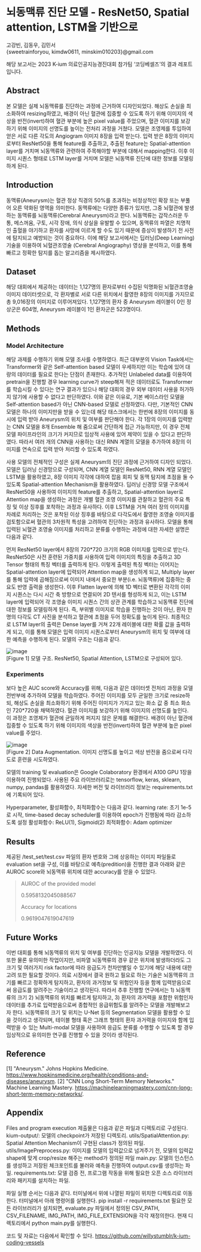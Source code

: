 # 뇌동맥류 진단 모델 - ResNet50, Spatial attention, LSTM을 기반으로 
고강빈, 김동우, 김민서
<br>
{sweetrainforyou, kimdw0611, minskim010203}@gmail.com

해당 보고서는 2023 K-ium 의료인공지능경진대회 참가팀 ‘코딩베셀즈’의 결과 레포트입니다.

## Abstract
본 모델은 실제 뇌동맥류를 진단하는 과정에 근거하여 디자인되었다. 
해상도 손실을 최소화하여 resizing하였고, 배경이 아닌 혈관에 집중할 수 있도록 하기 위해 이미지의 색상을 반전(invert)하여 혈관 부분에 높은 pixel value를 주었으며, 혈관 이미지를 보강하기 위해 이미지의 선명도를 높이는 전처리 과정을 거쳤다.
모델은 조영제를 투입하여 얻은 서로 다른 각도의 Angiogram 이미지 8장을 입력 받는다. 입력 받은 8장의 이미지로부터 ResNet50을 통해 feature를 추출하고, 추출된 feature는 Spatial-attention layer를 거치며 뇌동맥류와 관련하여 주목해야할 부분에 대해서 mapping한다. 이후 이미지 시퀀스 형태로 LSTM layer를 거치며 모델은 뇌동맥류 진단에 대한 정보를 모델링하게 된다.

## Introduction
동맥류(Aneurysm)는 혈관 정상 직경의 50%를 초과하는 비정상적인 확장 또는 부풀어 오른 약화된 영역을 의미한다. 동맥류에는 다양한 종류가 있지만, 그중 뇌혈관에 발생하는 동맥류를 뇌동맥류(Cerebral Aneurysm)라고 한다. 뇌동맥류는 갑작스러운 두통, 메스꺼움, 구토, 시각 장애, 의식 상실을 유발할 수 있으며, 동맥류의 파열은 치명적인 출혈을 야기하고 환자를 사망에 이르게 할 수도 있기 때문에 증상이 발생하기 전 사전에 탐지되고 예방되는 것이 중요하다. 
이에 해당 보고서에서는 딥러닝(Deep Learning) 기술을 이용하여 뇌혈관조영술 (Cerebral Angiography) 영상을 분석하고, 이를 통해 빠르고 정확한 탐지를 돕는 알고리즘을 제시하였다.

## Dataset
해당 대회에서 제공하는 데이터는 1,127명의 환자로부터 수집된 익명화된 뇌혈관조영술 이미지 데이터셋으로, 각 환자별로 서로 다른 위치에서 촬영한 8장의 이미지를 가지므로 총 9,016장의 이미지로 이루어져있다. 1,127명의 환자 중 Aneurysm 레이블이 0인 정상군은 604명, Aneurysm 레이블이 1인 환자군은 523명이다.

## Methods
### Model Architecture
해당 과제를 수행하기 위해 모델 조사를 수행하였다. 최근 대부분의 Vision Task에서는 Transformer와 같은 Self-attention based 모델이 우세하지만 이는 학습에 있어 대량의 데이터를 필요로 한다는 단점이 존재한다. 추가적인 Unlabeled data를 이용하여 pretrain을 진행할 경우 learning curve가 steep해져 적은 데이터로도 Transformer를 학습시킬 수 있다는 연구 결과가 있으나 해당 대회의 경우 외부 데이터 사용을 허가하지 않기에 사용할 수 없다고 판단하였다. 이와 같은 이유로, 기본 베이스라인 모델을 Self-attention based가 아닌 CNN-based 모델로 선정하였다.
다만, 기본적인 CNN 모델은 하나의 이미지만을 받을 수 있는데 해당 태스크에서는 한번에 8장의 이미지를 동시에 입력 받아 Aneurysm의 위치 및 여부를 판단해야 한다. 각 1장의 이미지를 입력받는 CNN 모델을 8개 Ensemble 해 줌으로써 간단하게 접근 가능하지만, 이 경우 전체 모델 파이프라인의 크기가 커지므로 임상적 사용에 있어 제약이 있을 수 있다고 판단하였다. 따라서 여러 개의 CNN을 사용하는 대신 RNN 계열의 모델을 추가하여 8장의 이미지를 연속으로 입력 받아 처리할 수 있도록 하였다.

사용 모델의 전체적인 구성은 실제 Aneurysm의 진단 과정에 근거하여 디자인 되었다. 
모델은 딥러닝 신경망으로 구성되며, CNN 계열 모델인 ResNet50, RNN 계열 모델인 LSTM을 활용하였고, 8장 이미지 각각에 대하여 잡음 회피 및 동맥 탐지에 초점을 둘 수 있도록 Spatial-attention Mechanism을 활용하였다.
딥러닝 신경망 모델 구조에서 ResNet50을 사용하여 이미지의 feature를 추출하고, Spatial-attention layer로 Attention map을 생성하는 과정은 개별 혈관 조영 이미지를 관찰하고 혈관의 주요 특징 및 이상 징후를 포착하는 과정과 유사하다. 이후 LSTM을 거쳐 여러 장의 이미지를 차례로 처리하는 것은 포착된 이상 징후를 바탕으로 다각도에서 촬영한 조영술 이미지를 검토함으로써 혈관의 3차원적 특성을 고려하여 진단하는 과정과 유사하다. 모델을 통해 입력된 뇌혈관 조영술 이미지를 처리하고 분류를 수행하는 과정에 대한 자세한 설명은 다음과 같다.

먼저 ResNet50 layer에서 8장의 720*720 크기의 RGB 이미지를 입력으로 받는다. ResNet50은 사전 훈련된 가중치를 사용하여 입력 이미지의 특징을 추출하고 3D Tensor 형태의 특징 벡터를 출력하게 된다. 이렇게 출력된 특징 벡터는 이어지는 Spatial-attention layer에 입력되어 Attention map을 생성하게 되고, Multiply layer를 통해 입력에 곱해짐으로써 이미지 내에서 중요한 부분(i.e. 뇌동맥류)에 집중하는 중요도 반영 출력을 생성한다. 
이후 Flatten layer에 의해 1D 벡터로 변환된 각각의 이미지 시퀀스는 다시 시간 축 방향으로 연결되어 2D 텐서를 형성하게 되고, 이는 LSTM layer에 입력되어 각 조영술 이미지 시퀀스 간의 상관 관계를 학습하고 뇌동맥류 진단에 대한 정보를 모델링하게 된다. 즉, 부위별 이미지로 학습을 진행하는 것이 아닌, 환자 한 명의 다각도 CT 사진을 분석하고 혈관에 초점을 두어 정확도를 높이게 된다. 
최종적으로 LSTM layer의 출력은 Dense layer를 거쳐 22개 레이블에 대한 확률 값을 출력하게 되고, 이를 통해 모델은 입력 이미지 시퀀스로부터 Aneurysm의 위치 및 여부에 대한 예측을 수행하게 된다.
모델의 구조는 다음과 같다.

![image](https://github.com/willystumblr/k-ium-coding-vessels/assets/76294398/179dbd54-4fbf-47c2-b3bf-e458f9b87b6e)
<br>
[Figure 1] 모델 구조. ResNet50, Spatial Attention, LSTM으로 구성되어 있다.

### Experiments
보다 높은 AUC score와 Accuracy를 위해, 다음과 같은 데이터셋 전처리 과정을 모델 전반부에 추가하여 모델을 학습하였다.
주어진 이미지를 모두 균일한 크기로 resize하되, 해상도 손실을 최소화하기 위해 주어진 이미지가 가지고 있는 화소 값 중 최소 화소인 720*720을 채택하였다.
혈관 이미지를 보강하기 위해 이미지의 선명도를 높인다. 이 과정은 조영제가 혈관에 균일하게 퍼지지 않은 문제를 해결한다.
배경이 아닌 혈관에 집중할 수 있도록 하기 위해 이미지의 색상을 반전(invert)하여 혈관 부분에 높은 pixel value를 주었다.

![image](https://github.com/willystumblr/k-ium-coding-vessels/assets/76294398/27ff5e84-de14-4bbe-a096-5bb0d7bb7b40)
<br>
[Figure 2] Data Augmentation. 이미지 선명도를 높이고 색상 반전을 줌으로써 다각도로 훈련을 시도하였다.

모델의 training 및 evaluation은 Google Colaboratory 환경에서 A100 GPU 1장을 이용하여 진행되었다. 사용된 주요 라이브러리로는 tensorflow, keras, sklearn, numpy, pandas를 활용하였다. 자세한 버전 및 라이브러리 정보는 requirements.txt에 기록되어 있다.

Hyperparameter, 활성화함수, 최적화함수는 다음과 같다.
learning rate: 초기 1e-5로 시작, time-based decay scheduler를 이용하여 epoch가 진행됨에 따라 감소하도록 설정
활성화함수: ReLU(1), Sigmoid(2)
최적화함수: Adam optimizer

## Results
제공된 /test_set/test.csv 파일의 환자 번호와 그에 상응하는 이미지 파일들로 evaluation set을 구성, 이를 바탕으로 예측(predition)을 진행한 결과 아래와 같은 AUROC score와 뇌동맥류 위치에 대한 accuracy를 얻을 수 있었다.
<br>
> AUROC of the provided model
> 
> 0.5958132045088567
>
> Accuracy for locations
>
> 0.9619047619047619

## Future Works
이번 대회를 통해 뇌동맥류의 위치 및 여부를 진단하는 인공지능 모델을 개발하였다. 이또한 물론 유의미한 작업이지만, 비파열 뇌동맥류의 경우 같은 위치에 발생하더라도 그 크기 및 여러가지 risk factor에 따라 응급도가 천차만별일 수 있기에 해당 내용에 대한 고려 또한 필요할 것이다.
의료 시장에서 결국 원하고 필요로 하는 기술은 뇌동맥류의 크기를 빠르고 정확하게 탐지하고, 환자의 과거정보 및 위험인자 등을 함께 입력받음으로써 응급도를 알려주는 기술이라고 생각된다. 따라서 추후 진행할 연구에서는 1) 뇌동맥류의 크기 2) 뇌동맥류의 위치를 빠르게 탐지하고, 3) 환자의 과거력을 포함한 위험인자 데이터를 추가로 입력받음으로써 종합적인 응급위험도를 알려주는 모델을 개발해보고자 한다.
뇌동맥류의 크기 및 위치는 U-Net 등의 Segmentation 모델을 활용할 수 있을 것이라고 생각되며, 테이블 형태 혹은 그래프 형태의 환자 과거력을 이미지와 함께 입력받을 수 있는 Multi-modal 모델을 사용하여 응급도 분류를 수행할 수 있도록 할 경우 임상적으로 유의미한 연구를 진행할 수 있을 것이라 생각된다.

## Reference
[1] "Aneurysm." Johns Hopkins Medicine.
https://www.hopkinsmedicine.org/health/conditions-and-diseases/aneurysm.
[2] "CNN Long Short-Term Memory Networks." Machine Learning Mastery. https://machinelearningmastery.com/cnn-long-short-term-memory-networks/.

## Appendix
Files and program execution
제출물은 다음과 같은 파일과 디렉토리로 구성된다.
kium-output/: 모델의 checkpoint가 저장된 디렉토리.
utils/SpatialAttention.py: Spatial Attention Mechanism이 구현된 class가 정의된 파일.
utils/ImagePreprocess.py: 이미지를 모델의 입력값으로 넘겨주기 전, 모델의 입력값 shape에 맞게 crop/resize 해주는 method가 정의된 파일
main.py: 모델의 인스턴스를 생성하고 저장된 체크포인트를 불러와 예측을 진행하여 output.csv를 생성하는 파일.
requirements.txt: 모델 검증 전, 프로그램 작동을 위해 필요한 오픈 소스 라이브러리와 패키지를 설치하는 파일.

파일 실행 순서는 다음과 같다.
터미널에서 위에 나열된 파일이 위치한 디렉토리로 이동한다.
터미널에서 아래 명령어를 실행한다.
pip install -r requirements.txt
필요한 모든 라이브러리가 설치되면, evaluate.py 파일에서 정의된 CSV_PATH, CSV_FILENAME, IMG_PATH, IMG_FILE_EXTENSION을 각각 재정의한다.
현재 디렉토리에서 python main.py를 실행한다.

코드 및 자료는 다음에서 확인할 수 있다.
https://github.com/willystumblr/k-ium-coding-vessels
